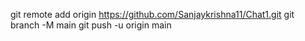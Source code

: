 git remote add origin https://github.com/Sanjaykrishna11/Chat1.git
git branch -M main
git push -u origin main
